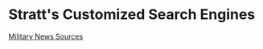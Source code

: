 # Stratt's Customized Search Engines

[Military News Sources](https://cse.google.com/cse?cx=e25e13fad5f734cb9#gsc.tab=0)

